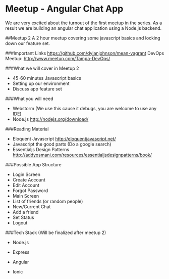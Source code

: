 Meetup - Angular Chat App
=======================

We are very excited about the turnout of the first meetup in the series. As a result we are building an angular chat application using a Node.js backend.

##Meetup 2
A 2 hour meetup covering some javascript basics and locking down our feature set.

###Important Links
https://github.com/dylanjohnson/mean-vagrant
DevOps Meetup: http://www.meetup.com/Tampa-DevOps/

###What we will cover in Meetup 2
- 45-60 minutes Javascript basics
- Setting up our environment
- Discuss app feature set

###What you will need
- Webstorm (We use this cause it debugs, you are welcome to use any IDE)
- Node.js http://nodejs.org/download/

###Reading Material
- Eloquent Javascript http://eloquentjavascript.net/
- Javascript the good parts (Do a google search)
- Essentialjs Design Patterns http://addyosmani.com/resources/essentialjsdesignpatterns/book/

###Possible App Structure
- Login Screen
- Create Account
- Edit Account
- Forgot Password
- Main Screen
 - List of friends (or random people)
 - New/Current Chat
 - Add a friend
 - Set Status
- Logout

###Tech Stack (Will be finalized after meetup 2)
- Node.js
 - Express

- Angular
 - Ionic
